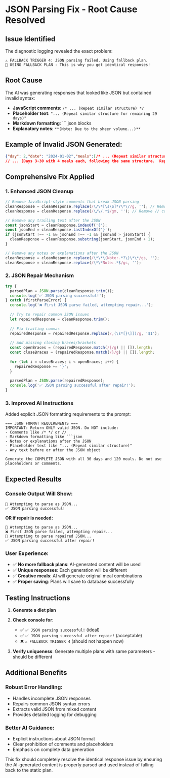 # JSON Parsing Fix - Root Cause Resolved

## Issue Identified
The diagnostic logging revealed the exact problem:
```
⚠️ FALLBACK TRIGGER 4: JSON parsing failed. Using fallback plan.
🔄 USING FALLBACK PLAN - This is why you get identical responses!
```

## Root Cause
The AI was generating responses that looked like JSON but contained invalid syntax:
- **JavaScript comments**: `/* ... (Repeat similar structure) */`
- **Placeholder text**: `"... (Repeat similar structure for remaining 29 days)"`
- **Markdown formatting**: ``` json blocks
- **Explanatory notes**: `**(Note: Due to the sheer volume...)**`

## Example of Invalid JSON Generated:
```json
{"day": 2,"date": "2024-01-02","meals":[/* ... (Repeat similar structure for remaining 29 days,  ensure unique meals and ingredients following the provided guidelines) */]},
// ... (Days 3-30 with 4 meals each, following the same structure.  Replace placeholder comments with actual meal data.)
```

## Comprehensive Fix Applied

### 1. Enhanced JSON Cleanup
```typescript
// Remove JavaScript-style comments that break JSON parsing
cleanResponse = cleanResponse.replace(/\/\*[\s\S]*?\*\//g, ''); // Remove /* */ comments
cleanResponse = cleanResponse.replace(/\/\/.*$/gm, ''); // Remove // comments

// Remove any trailing text after the JSON
const jsonStart = cleanResponse.indexOf('{');
const jsonEnd = cleanResponse.lastIndexOf('}');
if (jsonStart !== -1 && jsonEnd !== -1 && jsonEnd > jsonStart) {
  cleanResponse = cleanResponse.substring(jsonStart, jsonEnd + 1);
}

// Remove any notes or explanations after the JSON
cleanResponse = cleanResponse.replace(/\*\*\(Note:.*?\)\*\*/gs, '');
cleanResponse = cleanResponse.replace(/\*\*Note:.*$/gs, '');
```

### 2. JSON Repair Mechanism
```typescript
try {
  parsedPlan = JSON.parse(cleanResponse.trim());
  console.log('✅ JSON parsing successful!');
} catch (firstParseError) {
  console.log('❌ First JSON parse failed, attempting repair...');
  
  // Try to repair common JSON issues
  let repairedResponse = cleanResponse.trim();
  
  // Fix trailing commas
  repairedResponse = repairedResponse.replace(/,(\s*[}\]])/g, '$1');
  
  // Add missing closing braces/brackets
  const openBraces = (repairedResponse.match(/{/g) || []).length;
  const closeBraces = (repairedResponse.match(/}/g) || []).length;
  
  for (let i = closeBraces; i < openBraces; i++) {
    repairedResponse += '}';
  }
  
  parsedPlan = JSON.parse(repairedResponse);
  console.log('✅ JSON parsing successful after repair!');
}
```

### 3. Improved AI Instructions
Added explicit JSON formatting requirements to the prompt:
```
=== JSON FORMAT REQUIREMENTS ===
IMPORTANT: Return ONLY valid JSON. Do NOT include:
- Comments like /* */ or //
- Markdown formatting like ```json
- Notes or explanations after the JSON
- Placeholder text like "... (Repeat similar structure)"
- Any text before or after the JSON object

Generate the COMPLETE JSON with all 30 days and 120 meals. Do not use placeholders or comments.
```

## Expected Results

### Console Output Will Show:
```
🔄 Attempting to parse as JSON...
✅ JSON parsing successful!
```

**OR if repair is needed:**
```
🔄 Attempting to parse as JSON...
❌ First JSON parse failed, attempting repair...
🔧 Attempting to parse repaired JSON...
✅ JSON parsing successful after repair!
```

### User Experience:
- ✅ **No more fallback plans**: AI-generated content will be used
- ✅ **Unique responses**: Each generation will be different
- ✅ **Creative meals**: AI will generate original meal combinations
- ✅ **Proper saving**: Plans will save to database successfully

## Testing Instructions

1. **Generate a diet plan**
2. **Check console for**:
   - ✅ `✅ JSON parsing successful!` (ideal)
   - ✅ `✅ JSON parsing successful after repair!` (acceptable)
   - ❌ `⚠️ FALLBACK TRIGGER 4` (should not happen now)

3. **Verify uniqueness**: Generate multiple plans with same parameters - should be different

## Additional Benefits

### Robust Error Handling:
- Handles incomplete JSON responses
- Repairs common JSON syntax errors
- Extracts valid JSON from mixed content
- Provides detailed logging for debugging

### Better AI Guidance:
- Explicit instructions about JSON format
- Clear prohibition of comments and placeholders
- Emphasis on complete data generation

This fix should completely resolve the identical response issue by ensuring the AI-generated content is properly parsed and used instead of falling back to the static plan.